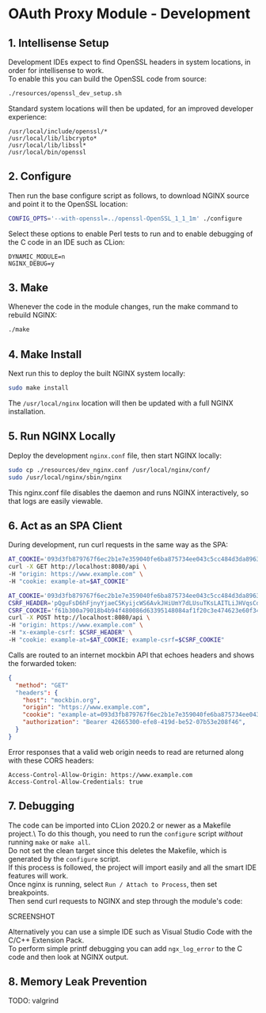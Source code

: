# OAuth Proxy Module - Development

## 1. Intellisense Setup

Development IDEs expect to find OpenSSL headers in system locations, in order for intellisense to work.\
To enable this you can build the OpenSSL code from source: 

```bash
./resources/openssl_dev_setup.sh
```

Standard system locations will then be updated, for an improved developer experience:

```text
/usr/local/include/openssl/*
/usr/local/lib/libcrypto*
/usr/local/lib/libssl*
/usr/local/bin/openssl
```

## 2. Configure

Then run the base configure script as follows, to download NGINX source and point it to the OpenSSL location:

```bash
CONFIG_OPTS='--with-openssl=../openssl-OpenSSL_1_1_1m' ./configure 
```

Select these options to enable Perl tests to run and to enable debugging of the C code in an IDE such as CLion:

```text
DYNAMIC_MODULE=n
NGINX_DEBUG=y
```

## 3. Make

Whenever the code in the module changes, run the make command to rebuild NGINX:

```bash
./make
```

## 4. Make Install

Next run this to deploy the built NGINX system locally:

```bash
sudo make install
```

The `/usr/local/nginx` location will then be updated with a full NGINX installation.

## 5. Run NGINX Locally

Deploy the development `nginx.conf` file, then start NGINX locally:

```bash
sudo cp ./resources/dev_nginx.conf /usr/local/nginx/conf/
sudo /usr/local/nginx/sbin/nginx
```

This nginx.conf file disables the daemon and runs NGINX interactively, so that logs are easily viewable.

## 6. Act as an SPA Client

During development, run curl requests in the same way as the SPA:

```bash
AT_COOKIE='093d3fb879767f6ec2b1e7e359040fe6ba875734ee043c5cc484d3da8963a351e9aba1c5e273f3d1ea2914f83836fa434474d1720b3040f5f7237f34536b7389'
curl -X GET http://localhost:8080/api \
-H "origin: https://www.example.com" \
-H "cookie: example-at=$AT_COOKIE"
```

```bash
AT_COOKIE='093d3fb879767f6ec2b1e7e359040fe6ba875734ee043c5cc484d3da8963a351e9aba1c5e273f3d1ea2914f83836fa434474d1720b3040f5f7237f34536b7389'
CSRF_HEADER='pQguFsD6hFjnyYjaeC5KyijcWS6AvkJHiUmY7dLUsuTKsLAITLiJHVqsCdQpaGYO'
CSRF_COOKIE='f61b300a79018b4b94f480086d63395148084af1f20c3e474623e60f34a181656b3a54725c1b4ddaeec9171f0398bde8c6c1e0e12d90bdb13397bf24678cd17a230a3df8e1771f9992e3bf2d6567ad920e1c25dc5e3e015679b5e673'
curl -X POST http://localhost:8080/api \
-H "origin: https://www.example.com" \
-H "x-example-csrf: $CSRF_HEADER" \
-H "cookie: example-at=$AT_COOKIE; example-csrf=$CSRF_COOKIE"
```

Calls are routed to an internet mockbin API that echoes headers and shows the forwarded token:

```json
{
  "method": "GET"
  "headers": {
    "host": "mockbin.org",
    "origin": "https://www.example.com",
    "cookie": "example-at=093d3fb879767f6ec2b1e7e359040fe6ba875734ee043c5cc484d3da8963a351e9aba1c5e273f3d1ea2914f83836fa434474d1720b3040f5f7237f34536b7389",
    "authorization": "Bearer 42665300-efe8-419d-be52-07b53e208f46",
  }
}
```

Error responses that a valid web origin needs to read are returned along with these CORS headers:

```text
Access-Control-Allow-Origin: https://www.example.com
Access-Control-Allow-Credentials: true
```

## 7. Debugging

The code can be imported into CLion 2020.2 or newer as a Makefile project.\ 
To do this though, you need to run the `configure` script _without_ running `make` or `make all`.\
Do not set the clean target since this deletes the Makefile, which is generated by the `configure` script.\
If this process is followed, the project will import easily and all the smart IDE features will work.\
Once nginx is running, select  `Run / Attach to Process`, then set breakpoints.\
Then send curl requests to NGINX and step through the module's code:

SCREENSHOT

Alternatively you can use a simple IDE such as Visual Studio Code with the C/C++ Extension Pack.\
To perform simple printf debugging you can add `ngx_log_error` to the C code and then look at NGINX output. 

## 8. Memory Leak Prevention

TODO: valgrind